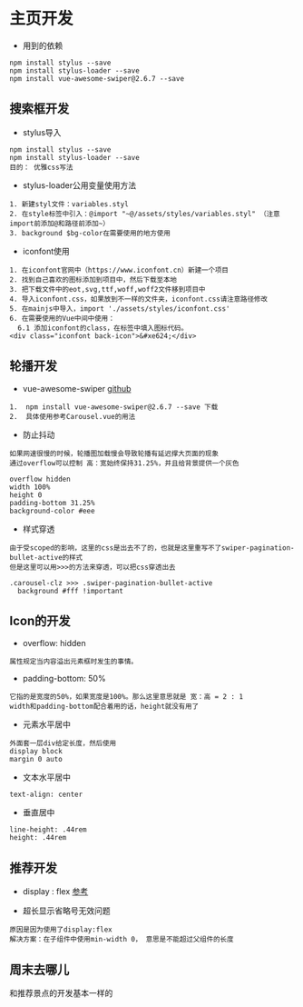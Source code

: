 # 主页开发

- 用到的依赖
```text
npm install stylus --save
npm install stylus-loader --save
npm install vue-awesome-swiper@2.6.7 --save
```

## 搜索框开发
- stylus导入
```
npm install stylus --save
npm install stylus-loader --save
目的： 优雅css写法
```
- stylus-loader公用变量使用方法
```text
1. 新建styl文件：variables.styl
2. 在style标签中引入：@import "~@/assets/styles/variables.styl" （注意import前添加@和路径前添加~）
3. background $bg-color在需要使用的地方使用
```

- iconfont使用
```text
1. 在iconfont官网中（https://www.iconfont.cn）新建一个项目
2. 找到自己喜欢的图标添加到项目中，然后下载至本地
3. 把下载文件中的eot,svg,ttf,woff,woff2文件移到项目中
4. 导入iconfont.css，如果放到不一样的文件夹，iconfont.css请注意路径修改
5. 在mainjs中导入，import './assets/styles/iconfont.css'
6. 在需要使用的Vue中间中使用：
  6.1 添加iconfont的class，在标签中填入图标代码。
<div class="iconfont back-icon">&#xe624;</div>
```

## 轮播开发
- vue-awesome-swiper [github](https://github.com/surmon-china/vue-awesome-swiper)
```text
1.  npm install vue-awesome-swiper@2.6.7 --save 下载
2.  具体使用参考Carousel.vue的用法
```
- 防止抖动
```text
如果网速很慢的时候，轮播图加载慢会导致轮播有延迟撑大页面的现象
通过overflow可以控制 高：宽始终保持31.25%，并且给背景提供一个灰色

overflow hidden
width 100%
height 0
padding-bottom 31.25%
background-color #eee
```
- 样式穿透
```text
由于受scoped的影响，这里的css是出去不了的，也就是这里重写不了swiper-pagination-bullet-active的样式
但是这里可以用>>>的方法来穿透，可以把css穿透出去
  
.carousel-clz >>> .swiper-pagination-bullet-active
  background #fff !important
```

## Icon的开发
- overflow: hidden
```text
属性规定当内容溢出元素框时发生的事情。
```
- padding-bottom: 50%
```text
它指的是宽度的50%，如果宽度是100%。那么这里意思就是 宽：高 = 2 : 1
width和padding-bottom配合着用的话，height就没有用了
```
-  元素水平居中
```text
外面套一层div给定长度，然后使用
display block
margin 0 auto
```
- 文本水平居中
```text
text-align: center
```
- 垂直居中
```text
line-height: .44rem
height: .44rem
```

## 推荐开发
- display : flex [参考](https://www.cnblogs.com/qingchunshiguang/p/8011103.html)

- 超长显示省略号无效问题
```text
原因是因为使用了display:flex
解决方案：在子组件中使用min-width 0， 意思是不能超过父组件的长度
```

## 周末去哪儿
和推荐景点的开发基本一样的

  
  

